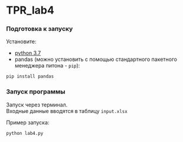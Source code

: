 # TPR_lab4
### Подготовка к запуску
Установите:
* [python 3.7](https://www.python.org/downloads/)
* pandas (можно установить с помощью стандартного пакетного менеджера питона - `pip`):
```bash
pip install pandas
```

### Запуск программы
Запуск через терминал.  
Входные данные вводятся в таблицу `input.xlsx`

Пример запуска:
```bash
python lab4.py
```
